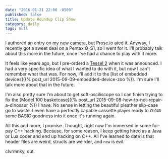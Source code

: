 ```yaml
---
date: "2016-01-21 22:00 -0500"
published: false
title: Update Roundup Clip Show
category: daily
tags: null
---
```


I authored an entry on [my new camera](http://ricoh-imaging.ca/en/products/cameras/Q-S1/), but Prose.io ated it. Anyway, I recently got a sweet deal on a Pentax Q-S1, so I went for it. I'll probably talk about this more in the future, once I've had a chance to play with it more.

It feels like years ago, but I pre-orderd a [Tessel 2](https://www.tessel.io/) when it was announced. I had a very specific idea of what I wanted to do with it, but now I can't remember what that was. For now, I'll add it to the [list of embedded devices]({% post_url 2015-09-09-embedded-device-zoo %}). I'm sure I'll talk more about that in the future.

I'm also pretty sure I'm about to get soft-osciliscope so I can finish trying to fix the [Model 100 basketcase]({% post_url 2015-09-08-how-to-not-repair-a-dinosaur %}) I have. No sense in letting the beautiful pleather slip-case go to waste. I even have a perfectly capable cassette player ready to `CLOAD` some BASIC goodness into it once it's running again.

All this and more, I promise. Thought, right now I'm immersed in some for-pay C++ hacking. Because, for some reason, I keep getting hired as a Java or Lua coder and end up hacking on C++. All I've learned to date is that header files are weird, structs are weirder, and `new` is evil.

clvrmnky, out.